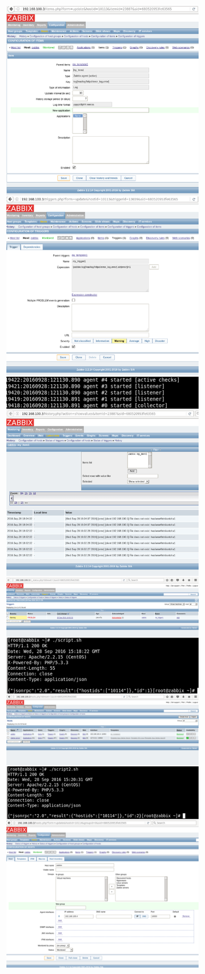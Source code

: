![](https://github.com/antontkachenka/zabbix/blob/zabbix_task2/screenshots/1.png)
![](https://github.com/antontkachenka/zabbix/blob/zabbix_task2/screenshots/2.png)
![](https://github.com/antontkachenka/zabbix/blob/zabbix_task2/screenshots/3.png)
![](https://github.com/antontkachenka/zabbix/blob/zabbix_task2/screenshots/4.png)
![](https://github.com/antontkachenka/zabbix/blob/zabbix_task2/screenshots/5.png)
![](https://github.com/antontkachenka/zabbix/blob/zabbix_task2/screenshots/6.png)
![](https://github.com/antontkachenka/zabbix/blob/zabbix_task2/screenshots/7.png)
![](https://github.com/antontkachenka/zabbix/blob/zabbix_task2/screenshots/8.png)
![](https://github.com/antontkachenka/zabbix/blob/zabbix_task2/screenshots/9.png)
